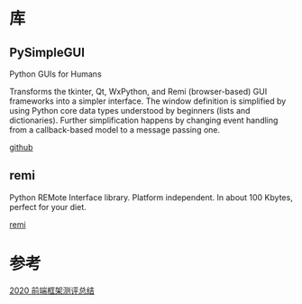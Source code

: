 # 库

## PySimpleGUI 

Python GUIs for Humans

Transforms the tkinter, Qt, WxPython, and Remi (browser-based) GUI frameworks into a simpler interface. The window definition is simplified by using Python core data types understood by beginners (lists and dictionaries). Further simplification happens by changing event handling from a callback-based model to a message passing one.

[github](https://github.com/PySimpleGUI)

## remi

Python REMote Interface library. Platform independent. In about 100 Kbytes, perfect for your diet. 

[remi](https://github.com/dddomodossola/remi)

# 参考

[2020 前端框架测评总结](https://www.leiphone.com/news/202004/HKDDJ9ePdQLp2bmM.html)